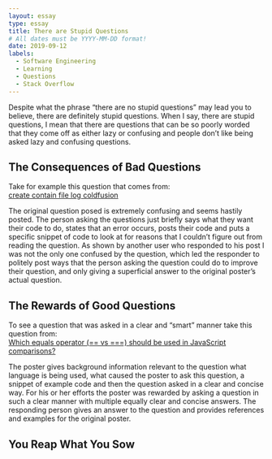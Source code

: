 ```yaml
---
layout: essay
type: essay
title: There are Stupid Questions
# All dates must be YYYY-MM-DD format!
date: 2019-09-12
labels:
  - Software Engineering
  - Learning
  - Questions
  - Stack Overflow
---
```


Despite what the phrase “there are no stupid questions” may lead you to believe, there are definitely stupid questions. When I say, there are stupid questions, I mean that there are questions that can be so poorly worded that they come off as either lazy or confusing and people don’t like being asked lazy and confusing questions. 

## The Consequences of Bad Questions 
Take for example this question that comes from: 
<br/> <a href = "https://stackoverflow.com/questions/13946934/create-contain-file-log-coldfusion"> create contain file log coldfusion </a>

The original question posed is extremely confusing and seems hastily posted. The person asking the questions just briefly says what they want their code to do, states that an error occurs, posts their code and puts a specific snippet of code to look at for reasons that I couldn’t figure out from reading the question. As shown by another user who responded to his post I was not the only one confused by the question, which led the responder to politely post ways that the person asking the question could do to improve their question, and only giving a superficial answer to the original poster’s actual question.

## The Rewards of Good Questions
To see a question that was asked in a clear and “smart” manner take this question from: 
<br/> <a href = "https://stackoverflow.com/questions/359494/which-equals-operator-vs-should-be-used-in-javascript-comparisons/359509#359509"> Which equals operator (== vs ===) should be used in JavaScript comparisons? </a>

The poster gives background information relevant to the question what language is being used, what caused the poster to ask this question, a snippet of example code and then the question asked in a clear and concise way. For his or her efforts the poster was rewarded by asking a question in such a clear manner with multiple equally clear and concise answers. 
The responding person gives an answer to the question and provides references and examples for the original poster. 

## You Reap What You Sow

